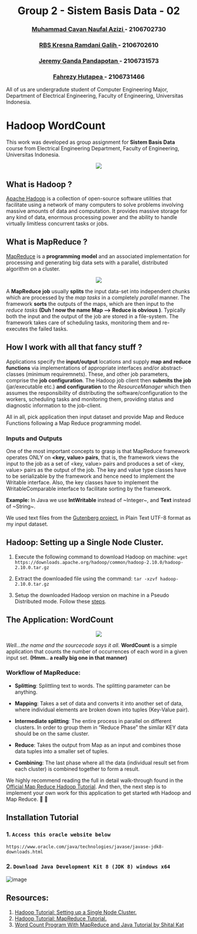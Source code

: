 <h1 align="center">Group 2 - Sistem Basis Data - 02</h1>
<h3 align="center">
  <a href="https://github.com/CavanNaufal">
    Muhammad Cavan Naufal Azizi
  </a>
  - 2106702730
</h3>
<h3 align="center">
  <a href="https://github.com/kresnarmdn">
    RBS Kresna Ramdani Galih
  </a>
  - 2106702610
</h3>
<h3 align="center">
  <a href="https://github.com/JGDoubleP">
    Jeremy Ganda Pandapotan
  </a>
  - 2106731573
</h3>
<h3 align="center">
  <a href="https://github.com/">
    Fahrezy Hutapea
  </a>
  - 2106731466
</h3>
<p>All of us are undergradute student of Computer Engineering Major, Department of Electrical Engineering, Faculty of Engineering, Universitas Indonesia.</p>

# **Hadoop WordCount**
This work was developed as group assignment for **Sistem Basis Data** course from Electrical Engineering Department, Faculty of Engineering, Universitas Indonesia.

<p align='center'><img src="https://itwadi.com/files/Hadoop.png"/></p>

## What is Hadoop ?
[Apache Hadoop](https://hadoop.apache.org/) is a collection of open-source software utilities that facilitate using a network of many computers to solve problems involving massive amounts of data and computation. It provides massive storage for any kind of data, enormous processing power and the ability to handle virtually limitless concurrent tasks or jobs.

## What is MapReduce ?
[MapReduce](https://en.wikipedia.org/wiki/MapReduce) is a **programming model** and an associated implementation for processing and generating big data sets with a parallel, distributed algorithm on a cluster.

<p align='center'><img src="https://dz2cdn1.dzone.com/storage/temp/12774199-mapreduce-process.png"/></p>

A **MapReduce job** usually **splits** the input data-set into independent chunks which are processed by the *map tasks* in a completely *parallel* manner. The framework **sorts** the outputs of the maps, which are then input to the *reduce tasks* **(Duh ! now the name Map --> Reduce is obvious )**. Typically both the input and the output of the job are stored in a file-system. The framework takes care of scheduling tasks, monitoring them and re-executes the failed tasks.

## How I work with all that fancy stuff ?
Applications specify the **input/output** locations and supply **map and reduce functions** via implementations of appropriate interfaces and/or abstract-classes (minimum requiremnets). These, and other job parameters, comprise the **job configuration**.
The Hadoop job client then **submits the job** (jar/executable etc.) **and configuration** to the *ResourceManager* which then assumes the responsibility of distributing the software/configuration to the workers, scheduling tasks and monitoring them, providing status and diagnostic information to the job-client.

All in all, pick application then input dataset and provide Map and Reduce Functions following a Map Reduce programming model.

### Inputs and Outputs 
One of the most important concepts to grasp is that MapReduce framework operates ONLY on **<key, value> pairs**, that is, the framework views the input to the job as a set of <key, value> pairs and produces a set of <key, value> pairs as the output of the job.
The key and value type classes have to be serializable by the framework and hence need to implement the Writable interface. Also, the key classes have to implement the WritableComparable interface to facilitate sorting by the framework.

**Example:** In Java we use **IntWritable** instead of ~Integer~, and **Text** instead of ~String~.

We used text files from the [Gutenberg project](https://www.i3s.unice.fr/~jplozi/hadooplab_lsds_2015/datasets/), in Plain Text UTF-8 format as my input dataset.

## Hadoop: Setting up a Single Node Cluster.
1. Execute the following command to download Hadoop on machine: `wget https://downloads.apache.org/hadoop/common/hadoop-2.10.0/hadoop-2.10.0.tar.gz`

2. Extract the downloaded file using the command: `tar -xzvf hadoop-2.10.0.tar.gz`

3. Setup the downloaded Hadoop version on machine in a Pseudo Distributed mode. Follow these [steps](https://hadoop.apache.org/docs/stable/hadoop-project-dist/hadoop-common/SingleCluster.html#Pseudo-Distributed_Operation).


## The Application: WordCount

<p align='center'><img src="https://data-flair.training/blogs/wp-content/uploads/sites/2/2017/04/Map-only.png"/></p>

*Well...the name and the sourcecode says it all.* **WordCount** is a simple application that counts the number of occurrences of each word in a given input set. **(Hmm.. a really big one in that manner)**

### Workflow of MapReduce:

- **Splitting**: Splittling text to words. The splitting parameter can be anything.

- **Mapping**: Takes a set of data and converts it into another set of data, where individual elements are broken down into tuples (Key-Value pair).

- **Intermediate splitting**:  The entire process in parallel on different clusters. In order to group them in “Reduce Phase” the similar KEY data should be on the same cluster.

- **Reduce**:  Takes the output from Map as an input and combines those data tuples into a smaller set of tuples.

- **Combining**: The last phase where all the data (individual result set from each cluster) is combined together to form a result.

We highly recommend reading the full in detail walk-through found in the [Official Map Reduce Hadoop Tutorial](https://hadoop.apache.org/docs/current/hadoop-mapreduce-client/hadoop-mapreduce-client-core/MapReduceTutorial.html#Example:_WordCount_v1.0). And then, the next step is to implement your own work for this application to get started wth Hadoop and Map Reduce. :book: :green_book:

## Installation Tutorial

### 1.  ```Access this oracle website below```
```
https://www.oracle.com/java/technologies/javase/javase-jdk8-downloads.html
```

### 2.  ```Download Java Development Kit 8 (JDK 8) windows x64```

![image](https://github.com/CavanNaufal/Hadoop_MapReduce_WordCount/assets/87458424/90dbde65-8167-464d-b9ab-7105b74baa4e)




## Resources: 
1. [Hadoop Tutorial: Setting up a Single Node Cluster.](https://hadoop.apache.org/docs/stable/hadoop-project-dist/hadoop-common/SingleCluster.html)
2. [Hadoop Tutorial: MapReduce Tutorial.](https://hadoop.apache.org/docs/current/hadoop-mapreduce-client/hadoop-mapreduce-client-core/MapReduceTutorial.html)
3. [Word Count Program With MapReduce and Java Tutorial by Shital Kat](https://dzone.com/articles/word-count-hello-word-program-in-mapreduce)
